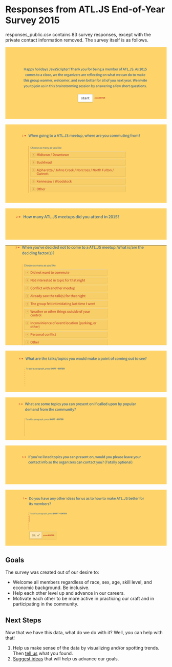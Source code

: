 # Responses from ATL.JS End-of-Year Survey 2015

responses_public.csv contains 83 survey responses, except with the private contact information removed. The survey itself is as follows.

![Welcome Screen](images/welcome.png)

![Locations Commuting From](images/commute-locations.png)

![Attendance](images/attendance.png)

![Attendance Deciding Factors](images/attendance-deciding-factors.png)

![Topics](images/topics.png)

![Mindshare](images/mindshare.png)

![Contact Info](images/contact-info.png)

![Ideas](images/ideas.png)

## Goals

The survey was created out of our desire to:

* Welcome all members regardless of race, sex, age, skill level, and economic background. Be inclusive.
* Help each other level up and advance in our careers.
* Motivate each other to be more active in practicing our craft and in participating in the community.

## Next Steps

Now that we have this data, what do we do with it? Well, *you* can help with that!

1. Help us make sense of the data by visualizing and/or spotting trends. Then [tell us](https://github.com/atlantajavascript/end-of-year-survey-2015/issues/new) what you found.
2. [Suggest ideas](https://github.com/atlantajavascript/end-of-year-survey-2015/issues/new) that will help us advance our goals.


